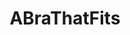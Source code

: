 ---
title: ABraThatFits
crosslinks:
- Reduction
- BustFriendlyClothing
- Endo
- wicked_edge
- TalesFromRetail
- TwoXChromosomes
- SkincareAddiction
- ABraThatDoesntFit
- LingerieAddiction
- RandomActsOfBras
- help
- MtF
- Frugal
- trans
---